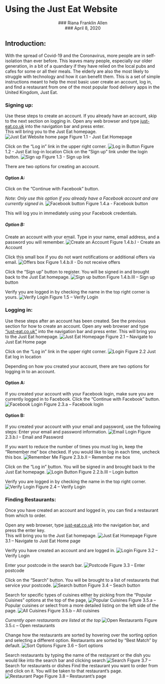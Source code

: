 # Using the Just Eat Website

<center>### Riana Franklin Allen</center>
<center>### April 8, 2020</center>

## Introduction: 
With the spread of Covid-19 and the Coronavirus, more people are in self-isolation than ever 
before. This leaves many people, especially our older generation, in a bit of a quandary if 
they have relied on the local pubs and cafes for some or all their meals. The elderly are 
also the most likely to struggle with technology and how it can benefit them. This is a set 
of simple instructions meant to help the most basic user create an account, log in, and find 
a restaurant from one of the most popular food delivery apps in the United Kingdom, Just Eat.

### Signing up: 
Use these steps to create an account. If you already have an account, skip to the next section 
on logging in.
Open any web browser and type [just-eat.co.uk](just-eat.co.uk) into the navigation bar and 
press enter.  
This will bring you to the Just Eat homepage.
![Just Eat Website home page](Images/Homepage.png)
Figure 1.1 - Just Eat Homepage

Click on the “Log in” link in the upper right corner.
![Log in Button](Images/Log_inButton.png)
Figure 1.2 - Just Eat log-in location
Click on the “Sign up” link under the login button.
![Sign up](Images/SignUpLink.png)
Figure 1.3 - Sign up link

There are two options for creating an account.
#### Option A:  
Click on the “Continue with Facebook” button. 

*Note: Only use this option if you 
already have a Facebook account and are currently signed in.*
![Facebook button](Images/FBCreate.png)
Figure 1.4.a - Facebook button

This will log you in immediately using your Facebook credentials.

##### Option B: 
Create an account with your email.
Type in your name, email address, and a password you will remember. 
![Create an Account](Images/SignUpEmail.png)
Figure 1.4.b.I - Create an Account

Click this small box if you do not want notifications or additional offers via email.
![Offers box](Images/DealsBox.png)
Figure 1.4.b.II - Do not receive offers

Click the “Sign up” button to register. You will be signed in and brought back to the Just 
Eat homepage.
![Sign up button](Images/SignUpButton.png)
Figure 1.4.b.III – Sign up button

Verify you are logged in by checking the name in the top right corner is yours.
![Verify Login](Images/Verify.png)
Figure 1.5 – Verify Login


### Logging in: 
Use these steps after an account has been created. See the previous section for how to 
create an account.
Open any web browser and type [“just-eat.co.uk”](just-eat.co.uk) into the navigation bar 
and press enter.  This will bring you to the Just Eat homepage.
![Just Eat Homepage](Images/Homepage.png)
Figure 2.1 – Navigate to Just Eat Home page

Click on the “Log in” link in the upper right corner.
![Login](Images/Log_inButton.png)
Figure 2.2 Just Eat log in location


Depending on how you created your account, there are two options for logging in to 
an account.

#### Option A: 
If you created your account with your Facebook login, make sure you are currently 
logged in to Facebook. Click the “Continue with Facebook” button. 
![Facebook Login](Images/LoginFB.png)
Figure 2.3.a – Facebook login 
#### Option B: 
If you created your account with your email and password, use the following steps:
Enter your email and password information.
![Email Login](Images/LoginEmail.png)
Figure 2.3.b.I – Email and Password

If you want to reduce the number of times you must log in, keep the “Remember me” 
box checked. 
If you would like to log in each time, uncheck this box.
![Remember Me](Images/RememberMe.png)
Figure 2.3.b.II – Remember me box

Click on the “Log in” button. You will be signed in and brought back to the Just 
Eat homepage.
![Login Button](Images/LoginButton)
Figure 2.2.b.III – Login button

Verify you are logged in by checking the name in the top right corner.
![Verify Login](Images/Verify.png)
Figure 2.4 – Verify Login

### Finding Restaurants: 
Once you have created an account and logged in, you can find a restaurant from 
which to order.

Open any web browser, type [just-eat.co.uk](just-eat.co.uk) into the navigation bar, and 
press the enter key.  
This will bring you to the Just Eat homepage.
![Just Eat Homepage](Images/Homepage.png)
Figure 3.1 – Navigate to Just Eat Home page

Verify you have created an account and are logged in. 
![Login](Images/Verify.png)
Figure 3.2 – Verify Login


Enter your postcode in the search bar. 
![Postcode](Images/Postcode.png)
Figure 3.3 – Enter postcode
	
Click on the “Search” button. You will be brought to a list of restaurants that 
service your postcode.
![Search button](Images/RestaurantSearch.png)
Figure 3.4 – Seach button

Search for specific types of cuisines either by picking from the “Popular 
Cuisines” options at the top of the page,
![Popular Cuisines](Images/PopularCuisine.png)
Figure 3.5.a – Popular cuisines
*or* select from a more detailed listing on the left side of the page.
![All Cuisines](Images/NameSearch.png)
Figure 3.5.b – All cuisines

*Currently open restaurants are listed at the top*
![Open Restaurants](Images/OpenRestaurants.png)
Figure 3.5.c – Open restaurants

Change how the restaurants are sorted by hovering over the sorting option and 
selecting a different option. Restaurants are sorted by “Best Match” by default.
![Sort Options](Images/Sort.png)
Figure 3.6 – Sort options

Search restaurants by typing the name of the restaurant or the dish you would 
like into the search bar and clicking search
![Search](Images/NameSearch.png)
Figure 3.7 – Search for restaurants or dishes
Find the restaurant you want to order from and click on it. You will be taken 
to that restaurant’s page.
![Restaurant Page](Images/RestaurantPage.png)
Figure 3.8 – Restaurant’s page
